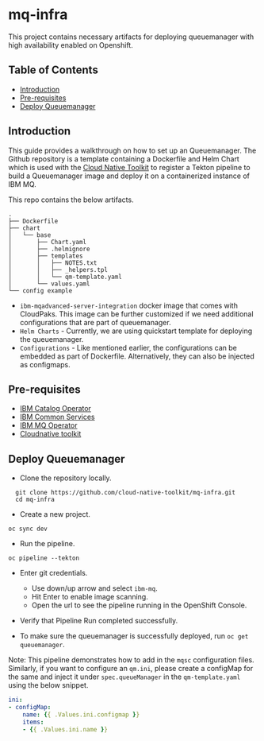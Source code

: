 # mq-infra

This project contains necessary artifacts for deploying queuemanager with high availability enabled on Openshift.

## Table of Contents

* [Introduction](#introduction)
* [Pre-requisites](#pre-requisites)
* [Deploy Queuemanager](#deploy-queuemanager)

## Introduction

This guide provides a walkthrough on how to set up an Queuemanager.  The Github repository is a template containing a Dockerfile and Helm Chart which is used with the [Cloud Native Toolkit](https://cloudnativetoolkit.dev/) to register a Tekton pipeline to build a Queuemanager image and deploy it on a containerized instance of IBM MQ.

This repo contains the below artifacts.


```
.
├── Dockerfile
├── chart
│   └── base
│       ├── Chart.yaml
│       ├── .helmignore
│       ├── templates
│       │   ├── NOTES.txt
│       │   ├── _helpers.tpl
│       │   └── qm-template.yaml
│       └── values.yaml
└── config example
```

- `ibm-mqadvanced-server-integration` docker image that comes with CloudPaks. This image can be further customized if we need additional configurations that are part of queuemanager.
- `Helm Charts` - Currently, we are using quickstart template for deploying the queuemanager.
- `Configurations` - Like mentioned earlier, the configurations can be embedded as part of Dockerfile. Alternatively, they can also be injected as configmaps.

## Pre-requisites

- [IBM Catalog Operator](https://www.ibm.com/docs/en/app-connect/11.0.0?topic=iicia-enabling-operator-catalog-cloud-pak-foundational-services-operator)
- [IBM Common Services](https://github.com/IBM/ibm-common-service-operator)
- [IBM MQ Operator](https://www.ibm.com/docs/en/ibm-mq/9.2?topic=integration-using-mq-in-cloud-pak-openshift)
- [Cloudnative toolkit](https://cloudnativetoolkit.dev/overview)

## Deploy Queuemanager

- Clone the repository locally.
```
  git clone https://github.com/cloud-native-toolkit/mq-infra.git
  cd mq-infra
```

- Create a new project.

```
oc sync dev
```

- Run the pipeline.
```
oc pipeline --tekton
```

- Enter git credentials.
  - Use down/up arrow and select `ibm-mq`.
  - Hit Enter to enable image scanning.
  - Open the url to see the pipeline running in the OpenShift Console.

- Verify that Pipeline Run completed successfully.

- To make sure the queuemanager is successfully deployed, run `oc get queuemanager`.

Note: This pipeline demonstrates how to add in the `mqsc` configuration files. Similarly, if you want to configure an `qm.ini`, please create a configMap for the same and inject it under `spec.queueManager` in the `qm-template.yaml` using the below snippet.

```yaml
ini:
- configMap:
    name: {{ .Values.ini.configmap }}
    items:
    - {{ .Values.ini.name }}
```





